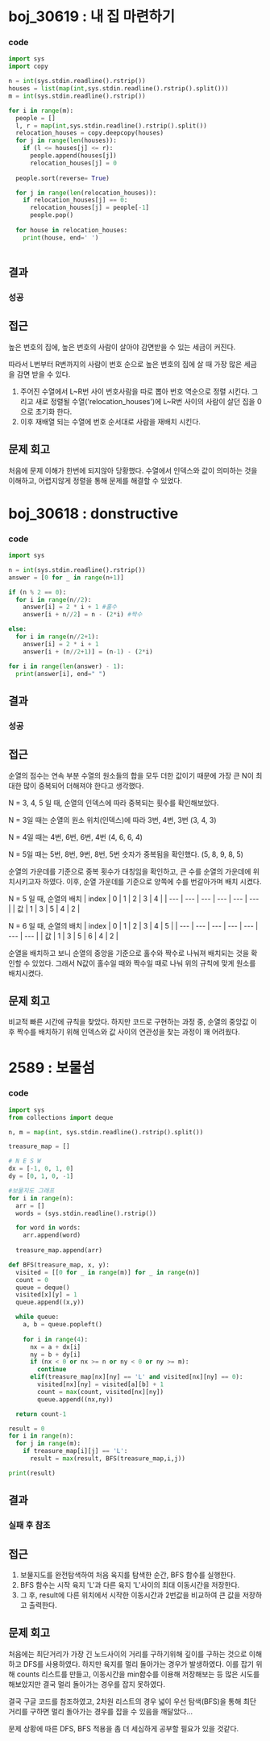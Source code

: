 # boj_30619 : 내 집 마련하기
### code
```python
import sys
import copy

n = int(sys.stdin.readline().rstrip())
houses = list(map(int,sys.stdin.readline().rstrip().split()))
m = int(sys.stdin.readline().rstrip())

for i in range(m):
  people = []
  l, r = map(int,sys.stdin.readline().rstrip().split())
  relocation_houses = copy.deepcopy(houses)
  for j in range(len(houses)):
    if (l <= houses[j] <= r):
      people.append(houses[j])
      relocation_houses[j] = 0
  
  people.sort(reverse= True)

  for j in range(len(relocation_houses)):
    if relocation_houses[j] == 0:
      relocation_houses[j] = people[-1]
      people.pop()
      
  for house in relocation_houses:
    print(house, end=' ')
  
  ```
## 결과
### 성공
## 접근
높은 번호의 집에, 높은 번호의 사람이 살아야 감면받을 수 있는 세금이 커진다.

따라서 L번부터 R번까지의 사람이 번호 순으로 높은 번호의 집에 살 때 가장 많은 세금을 감면 받을 수 있다.

1. 주어진 수열에서 L~R번 사이 번호사람을 따로 뽑아 번호 역순으로 정렬 시킨다. 그리고 새로 정렬될 수열('relocation_houses')에 L~R번 사이의 사람이 살던 집을 0으로 초기화 한다.
2. 이후 재배열 되는 수열에 번호 순서대로 사람을 재배치 시킨다.
## 문제 회고
처음에 문제 이해가 한번에 되지않아 당황했다.
수열에서 인덱스와 값이 의미하는 것을 이해하고, 어렵지않게 정렬을 통해 문제를 해결할 수 있었다.

# boj_30618 : donstructive 
### code
```python
import sys

n = int(sys.stdin.readline().rstrip())
answer = [0 for _ in range(n+1)]

if (n % 2 == 0):
  for i in range(n//2):
    answer[i] = 2 * i + 1 #홀수
    answer[i + n//2] = n - (2*i) #짝수

else:
  for i in range(n//2+1):
    answer[i] = 2 * i + 1
    answer[i + (n//2+1)] = (n-1) - (2*i)

for i in range(len(answer) - 1):
  print(answer[i], end=" ")

  ```
## 결과
### 성공
## 접근
순열의 점수는 연속 부분 수열의 원소들의 합을 모두 더한 값이기 때문에 가장 큰 N이 최대한 많이 중복되어 더해져야 한다고 생각했다.

N = 3, 4, 5 일 때, 순열의 인덱스에 따라 중복되는 횟수를 확인해보았다.

N = 3일 때는 순열의 원소 위치(인덱스)에 따라 3번, 4번, 3번 (3, 4, 3)

N = 4일 때는 4번, 6번, 6번, 4번 (4, 6, 6, 4)

N = 5일 때는 5번, 8번, 9번, 8번, 5번 숫자가 중복됨을 확인했다. (5, 8, 9, 8, 5)

순열의 가운데를 기준으로 중복 횟수가 대칭임을 확인하고, 큰 수를 순열의 가운데에 위치시키고자 하였다.
이후, 순열 가운데를 기준으로 양쪽에 수를 번갈아가며 배치 시켰다.

N = 5 일 때, 순열의 배치
| index | 0 | 1 | 2 | 3 | 4 |
| --- | --- | --- | --- | --- | --- |
| 값 | 1 | 3 | 5 | 4 | 2 |

N = 6 일 때, 순열의 배치
| index | 0 | 1 | 2 | 3 | 4 | 5 |
| --- | --- | --- | --- | --- | --- | --- |
| 값 | 1 | 3 | 5 | 6 | 4 | 2 |

순열을 배치하고 보니 순열의 중앙을 기준으로 홀수와 짝수로 나눠져 배치되는 것을 확인할 수 있었다.
그래서 N값이 홀수일 때와 짝수일 때로 나눠 위의 규칙에 맞게 원소를 배치시켰다.

## 문제 회고
비교적 빠른 시간에 규칙을 찾았다. 하지만 코드로 구현하는 과정 중, 순열의 중앙값 이후 짝수를 배치하기 위해 인덱스와 값 사이의 연관성을 찾는 과정이 꽤 어려웠다.


# 2589 : 보물섬
### code
```python
import sys
from collections import deque

n, m = map(int, sys.stdin.readline().rstrip().split())

treasure_map = []

# N E S W
dx = [-1, 0, 1, 0]
dy = [0, 1, 0, -1]

#보물지도 그래프
for i in range(n):
  arr = []
  words = (sys.stdin.readline().rstrip())

  for word in words:
    arr.append(word)
  
  treasure_map.append(arr)

def BFS(treasure_map, x, y):
  visited = [[0 for _ in range(m)] for _ in range(n)]
  count = 0
  queue = deque()
  visited[x][y] = 1
  queue.append((x,y))

  while queue:
    a, b = queue.popleft()
  
    for i in range(4):
      nx = a + dx[i]
      ny = b + dy[i]
      if (nx < 0 or nx >= n or ny < 0 or ny >= m):
        continue
      elif(treasure_map[nx][ny] == 'L' and visited[nx][ny] == 0):
        visited[nx][ny] = visited[a][b] + 1
        count = max(count, visited[nx][ny])
        queue.append((nx,ny))

  return count-1

result = 0
for i in range(n):
  for j in range(m):
    if treasure_map[i][j] == 'L':
      result = max(result, BFS(treasure_map,i,j))

print(result)


  ```
## 결과
### 실패 후 참조
## 접근
1. 보물지도를 완전탐색하여 처음 육지를 탐색한 순간, BFS 함수를 실행한다.
2. BFS 함수는 시작 육지 'L'과 다른 육지 'L'사이의 최대 이동시간을 저장한다.
3. 그 후, result에 다른 위치에서 시작한 이동시간과 2번값을 비교하여 큰 값을 저장하고 출력한다.
## 문제 회고
처음에는 최단거리가 가장 긴 노드사이의 거리를 구하기위해 깊이를 구하는 것으로 이해하고 DFS를 사용하였다.
하지만 육지를 멀리 돌아가는 경우가 발생하였다. 이를 잡기 위해 counts 리스트를 만들고, 이동시간을 min함수를 이용해 저장해보는 등 많은 시도를 해보았지만 결국 멀리 돌아가는 경우를 잡지 못하였다.

결국 구글 코드를 참조하였고, 2차원 리스트의 경우 넓이 우선 탐색(BFS)을 통해 최단거리를 구하면 멀리 돌아가는 경우를 잡을 수 있음을 깨달았다...

문제 상황에 따른 DFS, BFS 적용을 좀 더 세심하게 공부할 필요가 있을 것같다.